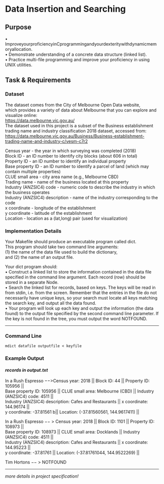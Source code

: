 # Data Insertion and Searching

## Purpose
• ImproveyourproficiencyinCprogrammingandyourdexteritywithdynamicmemoryallocation.\
• Demonstrate understanding of a concrete data structure (linked list).\
• Practice multi-file programming and improve your proficiency in using UNIX utilities.

## Task & Requirements

### Dataset
The dataset comes from the City of Melbourne Open Data website,\
which provides a variety of data about Melbourne that you can explore and visualize online:\
https://data.melbourne.vic.gov.au/ \
The dataset used in this project is a subset of the Business establishment trading name and industry classification 2018 dataset, accessed from: https://data.melbourne.vic.gov.au/Business/Business-establishment-trading-name-and-industry-c/vesm-c7r2

Census year - the year in which surveying was completed (2018)\
Block ID - an ID number to identify city blocks (about 606 in total)\
Property ID - an ID number to identify an individual property\
Base property ID - an ID number to identify a parcel of land (which may contain multiple properties)\
CLUE small area - city area name (e.g., Melbourne CBD)\
Trading name - name of the business located at this property\
Industry (ANZSIC4) code - numeric code to describe the industry in which the business operates\
Industry (ANZSIC4) description - name of the industry corresponding to the code\
x coordinate - longitude of the establishment\
y coordinate - latitude of the establishment\
Location - location as a (lat,long) pair (used for visualization)

### Implementation Details
Your Makefile should produce an executable program called dict. \
This program should take two command line arguments: \
(1) the name of the data file used to build the dictionary,\
and (2) the name of an output file.

Your dict program should:\
• Construct a linked list to store the information contained in the data file specified in the command line argument. Each record (row) should be stored in a separate Node.\
• Search the linked list for records, based on keys. The keys will be read in from stdin, i.e. from the screen. Remember that the entries in the file do not necessarily have unique keys, so your search must locate all keys matching the search key, and output all the data found.\
• Your program will look up each key and output the information (the data found) to the output file specified by the second command line parameter. If the key is not found in the tree, you must output the word NOTFOUND.

---
### Command Line
`mdict datafile outputfile < keyfile`

### Example Output
#### _records in output.txt_
In a Rush Espresso −−>Census year: 2018 || Block ID: 44 || Property ID: 105956 ||\
Base property ID: 105956 || CLUE small area: Melbourne (CBD) || Industry (ANZSIC4) code: 4511 ||\
Industry (ANZSIC4) description: Cafes and Restaurants || x coordinate: 144.96174 ||\
y coordinate: -37.81561 b|| Location: (-37.81560561, 144.9617411) ||

In a Rush Espresso −− > Census year: 2018 || Block ID: 1101 || Property ID: 108973 ||\
Base property ID: 108973 || CLUE small area: Docklands || Industry (ANZSIC4) code: 4511 ||\
Industry (ANZSIC4) description: Cafes and Restaurants || x coordinate: 144.95223 ||\
y coordinate: -37.81761 || Location: (-37.81761044, 144.9522269) ||

Tim Hortons −− > NOTFOUND

---
_more details in project specification!_

